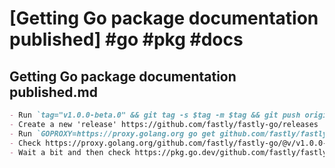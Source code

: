 # [Getting Go package documentation published] #go #pkg #docs

## Getting Go package documentation published.md

```markdown
- Run `tag="v1.0.0-beta.0" && git tag -s $tag -m $tag && git push origin $tag`
- Create a new 'release' https://github.com/fastly/fastly-go/releases
- Run `GOPROXY=https://proxy.golang.org go get github.com/fastly/fastly-go@v1.0.0-beta.0`
- Check https://proxy.golang.org/github.com/fastly/fastly-go/@v/v1.0.0-beta.0.info
- Wait a bit and then check https://pkg.go.dev/github.com/fastly/fastly-go
```

